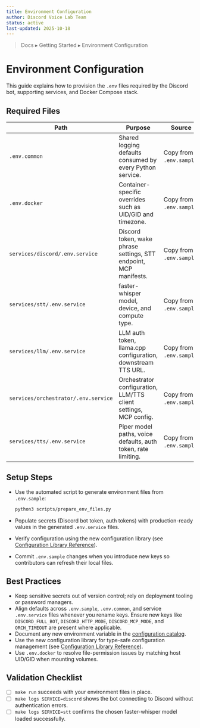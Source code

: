 ```yaml
---
title: Environment Configuration
author: Discord Voice Lab Team
status: active
last-updated: 2025-10-18
---
```


<!-- markdownlint-disable-next-line MD041 -->
> Docs ▸ Getting Started ▸ Environment Configuration

# Environment Configuration

This guide explains how to provision the `.env` files required by the Discord bot,
supporting services, and Docker Compose stack.

## Required Files

| Path | Purpose | Source |
| --- | --- | --- |
| `.env.common` | Shared logging defaults consumed by every Python service. | Copy from `.env.sample`. |
| `.env.docker` | Container-specific overrides such as UID/GID and timezone. | Copy from `.env.sample`. |
| `services/discord/.env.service` | Discord token, wake phrase settings, STT endpoint, MCP manifests. | Copy from `.env.sample`. |
| `services/stt/.env.service` | faster-whisper model, device, and compute type. | Copy from `.env.sample`. |
| `services/llm/.env.service` | LLM auth token, llama.cpp configuration, downstream TTS URL. | Copy from `.env.sample`. |
| `services/orchestrator/.env.service` | Orchestrator configuration, LLM/TTS client settings, MCP config. | Copy from `.env.sample`. |
| `services/tts/.env.service` | Piper model paths, voice defaults, auth token, rate limiting. | Copy from `.env.sample`. |

## Setup Steps

-  Use the automated script to generate environment files from `.env.sample`:

   ```bash
   python3 scripts/prepare_env_files.py
   ```

-  Populate secrets (Discord bot token, auth tokens) with production-ready values in the generated `.env.service` files.
-  Verify configuration using the new configuration library (see [Configuration Library Reference](../reference/configuration-library.md)).
-  Commit `.env.sample` changes when you introduce new keys so contributors can refresh their local files.

## Best Practices

-  Keep sensitive secrets out of version control; rely on deployment tooling or password managers.
-  Align defaults across `.env.sample`, `.env.common`, and service `.env.service` files whenever you rename keys. Ensure new keys like `DISCORD_FULL_BOT`, `DISCORD_HTTP_MODE`, `DISCORD_MCP_MODE`, and `ORCH_TIMEOUT` are present where applicable.
-  Document any new environment variable in the [configuration catalog](../reference/configuration-catalog.md).
-  Use the new configuration library for type-safe configuration management (see [Configuration Library Reference](../reference/configuration-library.md)).
-  Use `.env.docker` to resolve file-permission issues by matching host UID/GID when mounting volumes.

## Validation Checklist

-  [ ] `make run` succeeds with your environment files in place.
-  [ ] `make logs SERVICE=discord` shows the bot connecting to Discord without authentication errors.
-  [ ] `make logs SERVICE=stt` confirms the chosen faster-whisper model loaded successfully.
